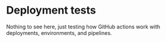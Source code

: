 # Deployment tests

Nothing to see here, just testing how GitHub actions work with deployments, environments, and pipelines.